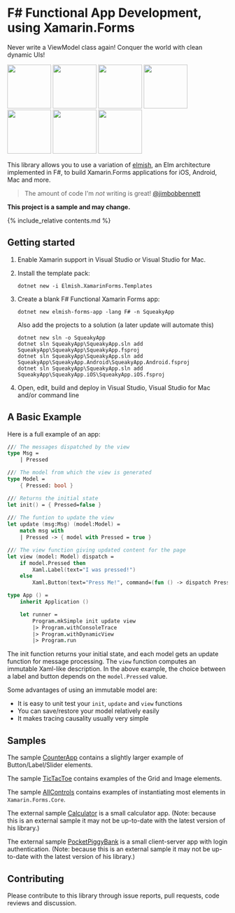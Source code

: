 
F# Functional App Development, using Xamarin.Forms
========

Never write a ViewModel class again!  Conquer the world with clean dynamic UIs!

<img src="https://user-images.githubusercontent.com/7204669/39318922-57c95174-4977-11e8-94a9-cc385101ce5d.png" width="100"> <img src="https://user-images.githubusercontent.com/7204669/39318926-59f844e6-4977-11e8-9834-325a6517ced6.png" width="100"> <img src="https://user-images.githubusercontent.com/7204669/39318929-5b66c776-4977-11e8-8317-ee1c121301d4.png" width="100"> <img src="https://user-images.githubusercontent.com/7204669/39318934-5cbe3c3a-4977-11e8-92aa-c3fdf644b01c.png" width="100"> <img src="https://user-images.githubusercontent.com/7204669/39318936-5e2380bc-4977-11e8-8912-f078744a2bde.png" width="100"> <img src="https://user-images.githubusercontent.com/7204669/39318938-5f6ec4f4-4977-11e8-97a9-779edd3594bc.png" width="100"> <img src="https://user-images.githubusercontent.com/7204669/39318941-60c1b0f0-4977-11e8-8a4a-57e17ef8c6ec.png" width="100">


This library allows you to use a variation of [elmish](https://elmish.github.io/), an Elm architecture implemented in F#,
to build Xamarin.Forms applications for iOS, Android, Mac and more. 

> The amount of code I'm *not* writing is great!  [@jimbobbennett](https://github.com/jimbobbennett/)

**This project is a sample and may change.**


{% include_relative contents.md %}


Getting started
------

1. Enable Xamarin support in Visual Studio or Visual Studio for Mac.

2. Install the template pack:

       dotnet new -i Elmish.XamarinForms.Templates

3. Create a blank F# Functional Xamarin Forms app:

       dotnet new elmish-forms-app -lang F# -n SqueakyApp

   Also add the projects to a solution (a later update will automate this)

       dotnet new sln -o SqueakyApp
       dotnet sln SqueakyApp\SqueakyApp.sln add SqueakyApp\SqueakyApp\SqueakyApp.fsproj
       dotnet sln SqueakyApp\SqueakyApp.sln add SqueakyApp\SqueakyApp.Android\SqueakyApp.Android.fsproj
       dotnet sln SqueakyApp\SqueakyApp.sln add SqueakyApp\SqueakyApp.iOS\SqueakyApp.iOS.fsproj

4. Open, edit, build and deploy in Visual Studio, Visual Studio for Mac and/or command line


A Basic Example
------
Here is a full example of an app:
```fsharp
/// The messages dispatched by the view
type Msg =
    | Pressed

/// The model from which the view is generated
type Model = 
    { Pressed: bool }

/// Returns the initial state
let init() = { Pressed=false }
    
/// The funtion to update the view
let update (msg:Msg) (model:Model) =
    match msg with
    | Pressed -> { model with Pressed = true }

/// The view function giving updated content for the page
let view (model: Model) dispatch =
    if model.Pressed then 
        Xaml.Label(text="I was pressed!")
    else
        Xaml.Button(text="Press Me!", command=(fun () -> dispatch Pressed))

type App () = 
    inherit Application ()

    let runner = 
        Program.mkSimple init update view
        |> Program.withConsoleTrace
        |> Program.withDynamicView
        |> Program.run
```
The init function returns your initial state, and each model gets an update function for message processing. The `view` function computes an immutable Xaml-like description. In the above example, the choice between a label and button depends on the `model.Pressed` value.

Some advantages of using an immutable model are:

* It is easy to unit test your `init`, `update` and `view` functions
* You can save/restore your model relatively easily
* It makes tracing causality usually very simple


Samples
------

The sample [CounterApp](https://github.com/fsprojects/Elmish.XamarinForms/blob/master/Samples/CounterApp/CounterApp/CounterApp.fs) contains a slightly larger example of Button/Label/Slider elements.

The sample [TicTacToe](https://github.com/fsprojects/Elmish.XamarinForms/blob/master/Samples/TicTacToe/TicTacToe/TicTacToe.fs) contains examples of the Grid and Image elements.

The sample [AllControls](https://github.com/fsprojects/Elmish.XamarinForms/blob/master/Samples/AllControls/AllControls/AllControls.fs) contains examples of instantiating most elements in `Xamarin.Forms.Core`.

The external sample [Calculator](https://github.com/nosami/Elmish.Calculator/) is a small calculator app. (Note: because this is an external sample it may not be up-to-date with the latest version of his library.)

The external sample [PocketPiggyBank](https://github.com/jimbobbennett/PocketPiggyBank) is a small client-server app with login authentication. (Note: because this is an external sample it may not be up-to-date with the latest version of his library.)


Contributing
------

Please contribute to this library through issue reports, pull requests, code reviews and discussion.

